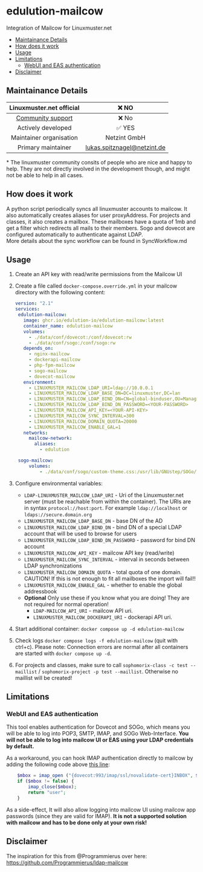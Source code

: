 # edulution-mailcow

Integration of Mailcow for Linuxmuster.net

- [Maintainance Details](#maintainance-details)
- [How does it work](#how-does-it-work)
- [Usage](#usage)
- [Limitations](#limitations)
  - [WebUI and EAS authentication](#webui-and-eas-authentication)
- [Disclaimer](#disclaimer)

## Maintainance Details

|             Linuxmuster.net official             |         ❌ NO         |
| :----------------------------------------------: | :---------------------: |
| [Community support](https://ask.linuxmuster.net) |        ❌ No        |
|                Actively developed                |         ✅ YES          |
|             Maintainer organisation              |      Netzint GmbH       |
|                Primary maintainer                | lukas.spitznagel@netzint.de |

\* The linuxmuster community consits of people who are nice and happy to help. They are not directly involved in the development though, and might not be able to help in all cases.

## How does it work

A python script periodically syncs all linuxmuster accounts to mailcow. It also automatically creates aliases for user proxyAddress.
For projects and classes, it also creates a mailbox. These mailboxes have a quota of 1mb and get a filter which redirects all mails to their members.
Sogo and dovecot are configured automatically to authenticate against LDAP.  
More details about the sync workflow can be found in SyncWorkflow.md

## Usage

1. Create an API key with read/write permissions from the Mailcow UI
2. Create a file called `docker-compose.override.yml` in your mailcow directory with the following content:

   ```yaml
   version: "2.1"
   services:
    edulution-mailcow:
      image: ghcr.io/edulution-io/edulution-mailcow:latest
      container_name: edulution-mailcow
      volumes:
        - ./data/conf/dovecot:/conf/dovecot:rw
        - ./data/conf/sogo:/conf/sogo:rw
      depends_on:
        - nginx-mailcow
        - dockerapi-mailcow
        - php-fpm-mailcow
        - sogo-mailcow
        - dovecot-mailcow
      environment:
        - LINUXMUSTER_MAILCOW_LDAP_URI=ldap://10.0.0.1
        - LINUXMUSTER_MAILCOW_LDAP_BASE_DN=DC=linuxmuster,DC=lan
        - LINUXMUSTER_MAILCOW_LDAP_BIND_DN=CN=global-binduser,OU=Management,OU=GLOBAL,DC=linuxmuster,DC=lan
        - LINUXMUSTER_MAILCOW_LDAP_BIND_DN_PASSWORD=<YOUR-PASSWORD>
        - LINUXMUSTER_MAILCOW_API_KEY=<YOUR-API-KEY>
        - LINUXMUSTER_MAILCOW_SYNC_INTERVAL=300
        - LINUXMUSTER_MAILCOW_DOMAIN_QUOTA=20000
        - LINUXMUSTER_MAILCOW_ENABLE_GAL=1
      networks:
        mailcow-network:
          aliases:
            - edulution

    sogo-mailcow:
        volumes:
            - ./data/conf/sogo/custom-theme.css:/usr/lib/GNUstep/SOGo/WebServerResources/css/theme-default.css:z

   ```

3. Configure environmental variables:

   - `LDAP-LINUXMUSTER_MAILCOW_LDAP_URI` - Uri of the Linuxmuster.net server (must be reachable from within the container). The URIs are in syntax `protocol://host:port`. For example `ldap://localhost` or `ldaps://secure.domain.org`
   - `LINUXMUSTER_MAILCOW_LDAP_BASE_DN` - base DN of the AD
   - `LINUXMUSTER_MAILCOW_LDAP_BIND_DN` - bind DN of a special LDAP account that will be used to browse for users
   - `LINUXMUSTER_MAILCOW_LDAP_BIND_DN_PASSWORD` - password for bind DN account
   - `LINUXMUSTER_MAILCOW_API_KEY` - mailcow API key (read/write)
   - `LINUXMUSTER_MAILCOW_SYNC_INTERVAL` - interval in seconds between LDAP synchronizations
   - `LINUXMUSTER_MAILCOW_DOMAIN_QUOTA` - total quota of one domain. CAUTION! If this is not enough to fit all mailboxes the import will fail!!
   - `LINUXMUSTER_MAILCOW_ENABLE_GAL` - whether to enable the global addressbook
   - **Optional** Only use these if you know what you are doing! They are not required for normal operation!
     - `LDAP-MAILCOW_API_URI` - mailcow API uri.
     - `LINUXMUSTER_MAILCOW_DOCKERAPI_URI` - dockerapi API uri.

4. Start additional container: `docker compose up -d edulution-mailcow`
5. Check logs `docker compose logs -f edulution-mailcow` (quit with ctrl+c). Please note: Connection errors are normal after all containers are started with `docker compose up -d`.
6. For projects and classes, make sure to call `sophomorix-class -c test --maillist` / `sophomorix-project -p test --maillist`. Otherwise no maillist will be created!

## Limitations

### WebUI and EAS authentication

This tool enables authentication for Dovecot and SOGo, which means you will be able to log into POP3, SMTP, IMAP, and SOGo Web-Interface. **You will not be able to log into mailcow UI or EAS using your LDAP credentials by default.**

As a workaround, you can hook IMAP authentication directly to mailcow by adding the following code above [this line](https://github.com/mailcow/mailcow-dockerized/blob/48b74d77a0c39bcb3399ce6603e1ad424f01fc3e/data/web/inc/functions.inc.php#L608):

```php
    $mbox = imap_open ("{dovecot:993/imap/ssl/novalidate-cert}INBOX", $user, $pass);
    if ($mbox != false) {
        imap_close($mbox);
        return "user";
    }
```

As a side-effect, It will also allow logging into mailcow UI using mailcow app passwords (since they are valid for IMAP). **It is not a supported solution with mailcow and has to be done only at your own risk!**

## Disclaimer

The inspiration for this from @Programmierus over here: https://github.com/Programmierus/ldap-mailcow
